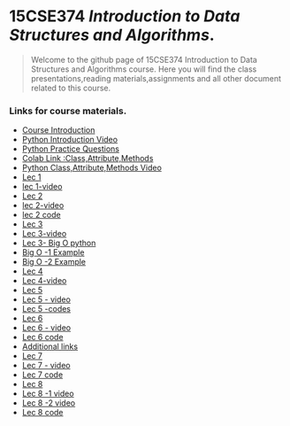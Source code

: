 # 15CSE374 _Introduction to Data Structures and Algorithms_.
> Welcome to the github page of 15CSE374 Introduction to Data Structures and Algorithms course. Here you will find the class presentations,reading materials,assignments and all other document related to this course.

### Links for course materials.
- [Course Introduction][intro_pdf]
- [Python Introduction Video][python_vid]
- [Python Practice Questions][python_folder]
- [Colab Link :Class,Attribute,Methods][colab-link]
- [Python Class,Attribute,Methods Video][oop-video]
- [Lec 1][Lec-1 pdf]
- [lec 1-video][lec1_vid]
- [Lec 2][Lec-2 pdf]
- [lec 2-video][lec2_vid]
- [lec 2 code][codeL2]
- [Lec 3][Lec-3 pdf]
- [Lec 3-video][lec3_vid]
- [Lec 3- Big O python ][lecBigOvid]
- [Big O -1 Example ][bigO1]
- [Big O -2 Example ][bigO2]
- [Lec 4][lec4]
- [Lec 4-video][lec4_vid]
- [Lec 5][lec5]
- [Lec 5 - video][lec5_vid]
- [Lec 5 -codes][l5code]
- [Lec 6][lec6]
- [Lec 6 - video][l6vid]
- [Lec 6 code][l6code]
- [Additional links][links]
- [Lec 7][lec7]
- [Lec 7 - video][l7vid]
- [Lec 7 code][l7code]
- [Lec 8][lec8]
- [Lec 8 -1 video][l8-1vid]
- [Lec 8 -2 video][l8-2vid]
- [Lec 8 code][l8code]


[intro_pdf]:https://github.com/sarathtv/15CSE374-Intro-to-DS-Algorithms/blob/master/Presentations/15CSE374_Course_Intro.pdf
[python_vid]:https://youtu.be/4rvwGXWytWQ
[python_folder]:https://github.com/sarathtv/15CSE374-Intro-to-DS-Algorithms/tree/master/Additional%20Content/Python
[colab-link]:https://colab.research.google.com/drive/1ixO5ouS-j_WmOzqatAa3BmMn4sjn8DME?usp=sharing
[oop-video]:https://youtu.be/odT-oO7JphU
[Lec-1 pdf]:https://github.com/sarathtv/15CSE374-Intro-to-DS-Algorithms/blob/master/Presentations/15CSE374_Lec_1.pdf
[lec1_vid]:https://youtu.be/6kfRyVOx7n0

[Lec-2 pdf]:https://github.com/sarathtv/15CSE374-Intro-to-DS-Algorithms/blob/master/Presentations/15CSE374_Lec_2.pdf
[lec2_vid]:https://youtu.be/HfkKFy8AKxY
[codeL2]:https://github.com/sarathtv/15CSE374-Intro-to-DS-Algorithms/tree/master/Additional%20Content/Lec%202

[Lec-3 pdf]:https://github.com/sarathtv/15CSE374-Intro-to-DS-Algorithms/blob/master/Presentations/15CSE374_Lec_3.pdf
[lec3_vid]:https://youtu.be/H4rlm1s_ksI

[lecBigOvid]:https://youtu.be/h1c4E9vzQtc
[bigO1]:https://github.com/sarathtv/15CSE374-Intro-to-DS-Algorithms/blob/master/Presentations/15CSE374_Lec_3-Prac_Big-O-1.pdf
[bigO2]:https://github.com/sarathtv/15CSE374-Intro-to-DS-Algorithms/blob/master/Presentations/15CSE374_Lec_3-Prac_Big-O-2.pdf

[lec4]:https://github.com/sarathtv/15CSE374-Intro-to-DS-Algorithms/blob/master/Presentations/15CSE374_Lec_4.pdf
[lec4_vid]:https://youtu.be/dh_bK4qCWKk

[lec5]:https://github.com/sarathtv/15CSE374-Intro-to-DS-Algorithms/blob/master/Presentations/15CSE374_Lec_5.pdf

[lec5_vid]:https://youtu.be/klbXj6pVd3s

[l5code]:https://github.com/sarathtv/15CSE374-Intro-to-DS-Algorithms/tree/master/Additional%20Content/Lec%205

[lec6]:https://github.com/sarathtv/15CSE374-Intro-to-DS-Algorithms/blob/master/Presentations/15CSE374_Lec_6.pdf
[l6vid]:https://youtu.be/dLTpO4dEFV8
[l6code]:https://github.com/sarathtv/15CSE374-Intro-to-DS-Algorithms/tree/master/Additional%20Content/Lec%206

[links]:https://github.com/sarathtv/15CSE374-Intro-to-DS-Algorithms/blob/master/Additional%20Content/Additional%20Theory%20links.pdf


[lec7]:https://github.com/sarathtv/15CSE374-Intro-to-DS-Algorithms/blob/master/Presentations/15CSE374_Lec_7.pdf
[l7vid]:https://youtu.be/NV5MijK0f80
[l7code]:https://github.com/sarathtv/15CSE374-Intro-to-DS-Algorithms/tree/master/Additional%20Content/Lec%207

[lec8]:https://github.com/sarathtv/15CSE374-Intro-to-DS-Algorithms/blob/master/Presentations/15CSE374_Lec_8.pdf
[l8-1vid]:https://youtu.be/XCwwLgXJlv0
[l8-2vid]:https://youtu.be/O6lvubuERJA
[l8code]:https://github.com/sarathtv/15CSE374-Intro-to-DS-Algorithms/blob/master/Additional%20Content/Lec%208/Linked_List.pdf